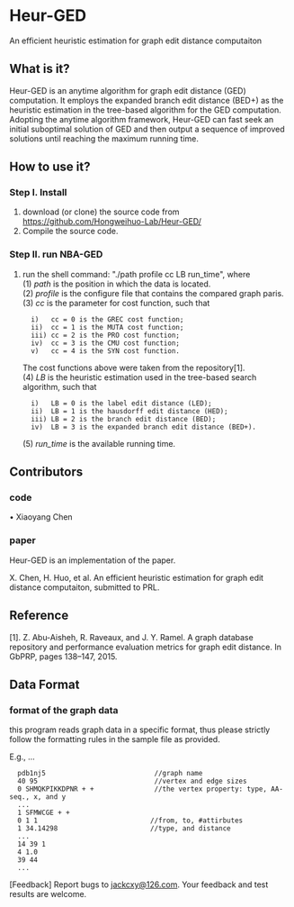 # Heur-GED
An efficient heuristic estimation for graph edit distance computaiton 

## What is it?
Heur-GED is an anytime algorithm for graph edit distance (GED) computation. It employs 
the expanded branch edit distance (BED+) as the heuristic estimation in the tree-based algorithm for the 
GED computation. Adopting the anytime algorithm framework, Heur-GED can fast seek an initial suboptimal solution 
of GED and then output a sequence of improved solutions until reaching the maximum running time. 

## How to use it?   
### Step I. Install
   1. download (or clone) the source code from https://github.com/Hongweihuo-Lab/Heur-GED/
   2. Compile the source code. 
### Step II. run NBA-GED
   1. run the shell command: "./path profile cc LB run_time", where    
       (1) *path* is the position in which the data is located.       
       (2) *profile* is the configure file that contains the compared graph paris.      
       (3) *cc* is the parameter for cost function, such that 
           
            i)   cc = 0 is the GREC cost function;
            ii)  cc = 1 is the MUTA cost function;
            iii) cc = 2 is the PRO cost function;
            iv)  cc = 3 is the CMU cost function;
            v)   cc = 4 is the SYN cost function.           
         The cost functions above were taken from the repository[1].            
       (4) *LB* is the heuristic estimation used in the tree-based search algorithm, such that 
            
            i)   LB = 0 is the label edit distance (LED);
            ii)  LB = 1 is the hausdorff edit distance (HED);
            iii) LB = 2 is the branch edit distance (BED);
            iv)  LB = 3 is the expanded branch edit distance (BED+).        
       (5) *run_time* is the available running time. 
       
## Contributors
### code
•	Xiaoyang Chen 
### paper
Heur-GED is an implementation of the paper.

X. Chen, H. Huo, et al. An efficient heuristic estimation for graph edit distance computaiton, submitted to PRL. 
## Reference
[1]. Z. Abu-Aisheh, R. Raveaux, and J. Y. Ramel. A graph database repository and performance evaluation metrics for graph edit distance. In GbPRP, pages 138–147, 2015.

## Data Format

### format of the graph data 
this program reads graph data in a specific format, thus please strictly 
follow the formatting rules in the sample file as provided.

E.g., ...

      pdb1nj5                           //graph name 
      40 95                             //vertex and edge sizes 
      0 SHMQKPIKKDPNR + +               //the vertex property: type, AA-seq., x, and y 
      ...
      1 SFMWCGE + +     
      0 1 1                            //from, to, #attirbutes
      1 34.14298                       //type, and distance 
      ...
      14 39 1
      4 1.0
      39 44 
      ...
 
[Feedback]
Report bugs to <jackcxy@126.com>. Your feedback and test results are welcome.
